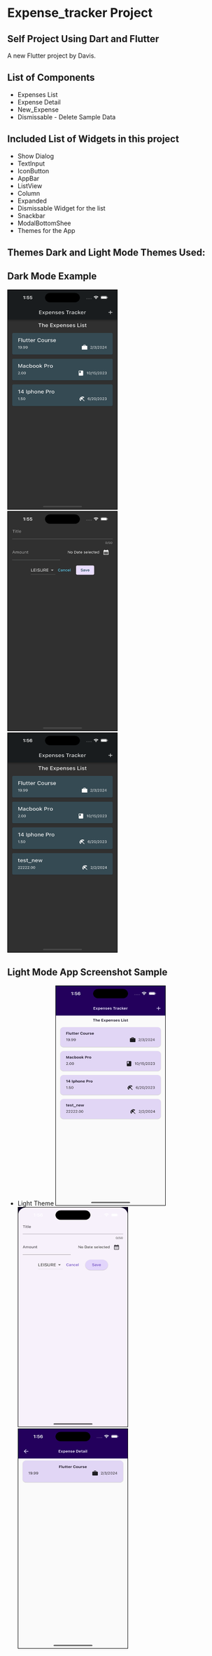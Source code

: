 # Expense_tracker Project
## Self Project Using Dart and Flutter 

A new Flutter project by Davis.

## List of Components
- Expenses List
- Expense Detail
- New_Expense
- Dismissable - Delete Sample Data

## Included List of Widgets in this project
- Show Dialog
- TextInput
- IconButton
- AppBar 
- ListView
- Column
- Expanded
- Dismissable Widget for the list
- Snackbar
- ModalBottomShee
- Themes for the App


## Themes  Dark and Light Mode Themes Used:

## Dark Mode Example 
<img src="./assets/dark1.png" alt="Alt Text" width="250" height="500" style="border: 1px solid black">

<br/>
<img src="./assets/dark2.png" alt="Alt Text" width="250" height="500" style="border: 1px solid black">

<br/>
<img src="./assets/dark3.png" alt="Alt Text" width="250" height="500" style="border: 1px solid black">


## Light Mode App Screenshot Sample
- Light Theme
  <img src="./assets/light.png" alt="Alt Text" width="250" height="500" style="border: 1px solid black">
  <br/>
  <img src="./assets/light2.png" alt="Alt Text" width="250" height="500" style="border: 1px solid black">
  <br>
  <img src="./assets/light3.png" alt="Alt Text" width="250" height="500" style="border: 1px solid black">

  